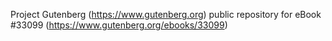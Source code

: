 Project Gutenberg (https://www.gutenberg.org) public repository for eBook #33099 (https://www.gutenberg.org/ebooks/33099)
